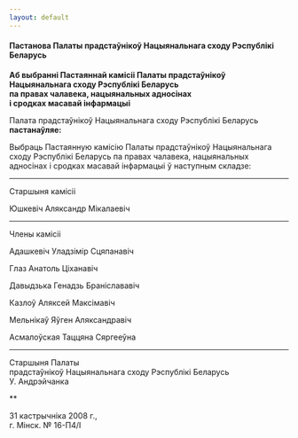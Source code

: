 ```yaml
---
layout: default
---
```


#### Пастанова Палаты прадстаўнікоў Нацыянальнага сходу Рэспублікі Беларусь

**Аб выбранні Пастаяннай камісіі Палаты прадстаўнікоў Нацыянальнага
сходу Рэспублікі Беларусь  
па правах чалавека, нацыянальных адносінах  
і сродках масавай інфармацыі**

Палата прадстаўнікоў Нацыянальнага сходу Рэспублікі Беларусь
**пастанаўляе:**

Выбраць Пастаянную камісію Палаты прадстаўнікоў Нацыянальнага сходу
Рэспублікі Беларусь па правах чалавека, нацыянальных адносінах і
сродках масавай інфармацыі ў наступным складзе:

****

Старшыня камісіі

Юшкевіч Аляксандр Мікалаевіч

****

Члены камісіі

Адашкевіч Уладзімір Сцяпанавіч

Глаз Анатоль Ціханавіч

Давыдзька Генадзь Браніслававіч

Казлоў Аляксей Максімавіч

Мельнікаў Яўген Аляксандравіч

Асмалоўская Таццяна Сяргееўна

****

Старшыня Палаты  
прадстаўнікоў Нацыянальнага сходу Рэспублікі Беларусь  
У. Андрэйчанка

**

31 кастрычніка 2008 г.,  
г. Мінск. № 16-П4/I
